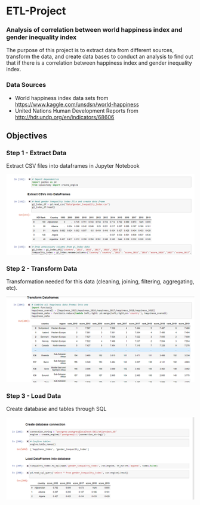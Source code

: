 # ETL-Project

### Analysis of correlation between world happiness index and gender inequality index

The purpose of this project is to extract data from different sources, transform the data, and create data bases to conduct an analysis to find out that if there is a correlation between happiness index and gender inequality index. 

### Data Sources
* World happiness index data sets from https://www.kaggle.com/unsdsn/world-happiness
* United Nations Human Development Reports from http://hdr.undp.org/en/indicators/68606


## Objectives 

### Step 1 - Extract Data 

Extract CSV files into dataframes in Jupyter Notebook

![alt text](https://github.com/Serapbasaran/ETL-Project/blob/main/Images/image1.png)

### Step 2 - Transform Data 

Transformation needed for this data (cleaning, joining, filtering, aggregating, etc).

![alt text](https://github.com/Serapbasaran/ETL-Project/blob/main/Images/image2.png)

### Step 3 - Load Data

Create database and tables through SQL

![alt text](https://github.com/Serapbasaran/ETL-Project/blob/main/Images/image3.png)